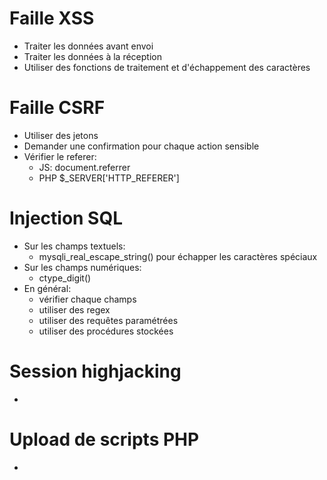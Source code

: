 # Faille XSS

- Traiter les données avant envoi
- Traiter les données à la réception
- Utiliser des fonctions de traitement et d'échappement des caractères

# Faille CSRF

- Utiliser des jetons
- Demander une confirmation pour chaque action sensible
- Vérifier le referer:
  - JS: document.referrer
  - PHP $_SERVER['HTTP_REFERER']

# Injection SQL

- Sur les champs textuels:
  - mysqli_real_escape_string() pour échapper les caractères spéciaux
- Sur les champs numériques:
  - ctype_digit()
- En général:
  - vérifier chaque champs
  - utiliser des regex
  - utiliser des requêtes paramétrées
  - utiliser des procédures stockées

# Session highjacking

- 

# Upload de scripts PHP

- 